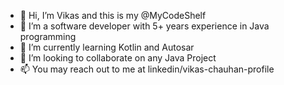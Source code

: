 - 👋 Hi, I’m Vikas and this is my @MyCodeShelf
- 👀 I’m a software developer with 5+ years experience in Java programming
- 🌱 I’m currently learning Kotlin and Autosar
- 💞️ I’m looking to collaborate on any Java Project
- 📫 You may reach out to me at linkedin/vikas-chauhan-profile

<!---
MyCodeShelf/MyCodeShelf is a ✨ special ✨ repository because its `README.md` (this file) appears on your GitHub profile.
You can click the Preview link to take a look at your changes.
--->
